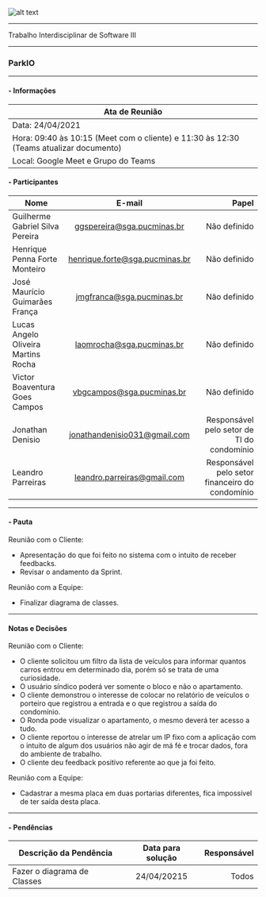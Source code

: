 ![alt text](https://i.imgur.com/4B1IxdA.png "Logo Puc")

***

Trabalho Interdisciplinar de Software III

------
### ParkIO

___


####  - Informações
| Ata de Reunião          |
| -------------           |
| Data: 24/04/2021        |
| Hora: 09:40 às 10:15 (Meet com o cliente) e 11:30 às 12:30 (Teams atualizar documento)    |
| Local: Google Meet e Grupo do Teams   |

#### - Participantes
| Nome                                 | E-mail                          | Papel            |
| -------------                        | :-------------:                 | -----:           |
| Guilherme Gabriel Silva Pereira      | ggspereira@sga.pucminas.br      | Não definido     |
| Henrique Penna Forte Monteiro        | henrique.forte@sga.pucminas.br  | Não definido     |
| José Maurício Guimarães França       | jmgfranca@sga.pucminas.br       | Não definido     |
| Lucas Angelo Oliveira Martins Rocha  | laomrocha@sga.pucminas.br       | Não definido     |
| Victor Boaventura Goes Campos        | vbgcampos@sga.pucminas.br       | Não definido     |
| Jonathan Denisio                     | jonathandenisio031@gmail.com    | Responsável pelo setor de TI do condomínio         |
| Leandro Parreiras                    | leandro.parreiras@gmail.com     | Responsável pelo setor financeiro do condomínio    |

___

#### - Pauta

Reunião com o Cliente:

- Apresentação do que foi feito no sistema com o intuito de receber feedbacks.
- Revisar o andamento da Sprint.

Reunião com a Equipe:

- Finalizar diagrama de classes.

___

#### Notas e Decisões

Reunião com o Cliente:

- O cliente solicitou um filtro da lista de veículos para informar quantos carros entrou em determinado dia, porém só se trata de uma curiosidade.
- O usuário síndico poderá ver somente o bloco e não o apartamento.
- O cliente demonstrou o interesse de colocar no relatório de veículos o porteiro que registrou a entrada e o que registrou a saída do condomínio.
- O Ronda pode visualizar o apartamento, o mesmo deverá ter acesso a tudo.
- O cliente reportou o interesse de atrelar um IP fixo com a aplicação com o intuito de algum dos usuários não agir de má fé e trocar dados, fora do ambiente de trabalho.
- O cliente deu feedback positivo referente ao que ja foi feito.

Reunião com a Equipe:

- Cadastrar a mesma placa em duas portarias diferentes, fica impossível de ter saída desta placa.

___

#### - Pendências

| Descrição da Pendência               | Data para solução               | Responsável          |
| -------------                        | :-------------:                 | -----:               |
| Fazer o diagrama de Classes          | 24/04/20215                     | Todos                |
